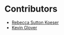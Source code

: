 # Contributors

* [Rebecca Sutton Koeser](https://github.com/rlskoeser)
* [Kevin Glover](https://github.com/kevinglover)